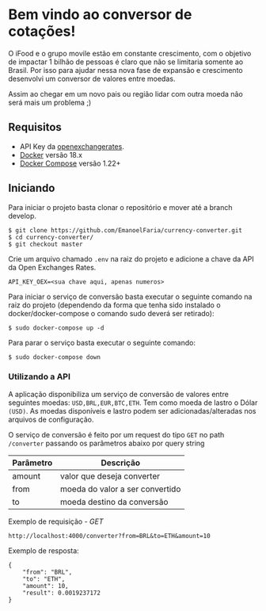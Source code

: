 # Bem vindo ao conversor de cotações!

O iFood e o grupo movile estão em constante crescimento, com o objetivo de impactar 1 bilhão de pessoas é claro que não se limitaria somente ao Brasil. Por isso para ajudar nessa nova fase de expansão e crescimento desenvolvi um conversor de valores entre moedas.

Assim ao chegar em um novo pais ou região lidar com outra moeda não será mais um problema ;)

## Requisitos

- API Key da [openexchangerates](https://openexchangerates.org).
- [Docker](https://www.docker.com/) versão 18.x
- [Docker Compose](https://docs.docker.com/compose/) versão 1.22+


## Iniciando

Para iniciar o projeto basta clonar o repositório e mover até a branch develop.

    $ git clone https://github.com/EmanoelFaria/currency-converter.git
    $ cd currency-converter/
	$ git checkout master

Crie um arquivo chamado `.env` na raiz do projeto e adicione a chave da API da Open Exchanges Rates.
	
	API_KEY_OEX=<sua chave aqui, apenas numeros>

Para iniciar o serviço de conversão basta executar o seguinte comando na raiz do projeto (dependendo da forma que tenha sido instalado o docker/docker-compose o comando sudo deverá ser retirado):

    $ sudo docker-compose up -d 

Para parar o serviço basta executar o seguinte comando:

	$ sudo docker-compose down


### Utilizando a API 

A aplicação disponibiliza um serviço de conversão de valores entre seguintes moedas: `USD,BRL,EUR,BTC,ETH`. Tem como moeda de lastro o Dólar `(USD)`. As moedas disponíveis e lastro podem ser adicionadas/alteradas nos arquivos de configuração.

O serviço de conversão é feito por um request do tipo `GET` no path `/converter` passando os parâmetros abaixo por query string

| Parâmetro  | Descrição |
|--|--|
| amount | valor que deseja converter |
| from | moeda do valor a ser convertido |
| to | moeda destino da conversão |


Exemplo de requisição - *GET* 

```
http://localhost:4000/converter?from=BRL&to=ETH&amount=10
```

Exemplo de resposta:

    
	{
	    "from": "BRL",
	    "to": "ETH",
	    "amount": 10,
	    "result": 0.0019237172
	}

